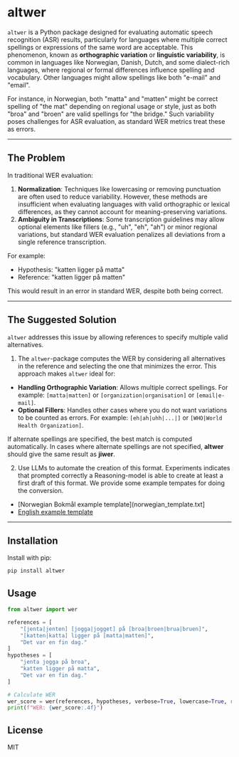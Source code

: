 # altwer

`altwer` is a Python package designed for evaluating automatic speech recognition (ASR) results, particularly for languages where multiple correct spellings or expressions of the same word are acceptable. This phenomenon, known as **orthographic variation** or **linguistic variability**, is common in languages like Norwegian, Danish, Dutch, and some dialect-rich languages, where regional or formal differences influence spelling and vocabulary. Other languages might allow spellings like both "e-mail" and "email".

For instance, in Norwegian, both "matta" and "matten" might be correct spelling of "the mat" depending on regional usage or style, just as both "broa" and "broen" are valid spellings for "the bridge." Such variability poses challenges for ASR evaluation, as standard WER metrics treat these as errors.

---

## The Problem

In traditional WER evaluation:
1. **Normalization**: Techniques like lowercasing or removing punctuation are often used to reduce variability. However, these methods are insufficient when evaluating languages with valid orthographic or lexical differences, as they cannot account for meaning-preserving variations.
2. **Ambiguity in Transcriptions**: Some transcription guidelines may allow optional elements like fillers (e.g., "uh", "eh", "ah") or minor regional variations, but standard WER evaluation penalizes all deviations from a single reference transcription.

For example:
- Hypothesis: "katten ligger på matta"
- Reference: "katten ligger på matten"

This would result in an error in standard WER, despite both being correct.

---

## The Suggested Solution

`altwer` addresses this issue by allowing references to specify multiple valid alternatives. 

1. The `altwer`-package computes the WER by considering all alternatives in the reference and selecting the one that minimizes the error. This approach makes `altwer` ideal for:
- **Handling Orthographic Variation**: Allows multiple correct spellings. For example: `[matta|matten]` or `[organization|organisation]` or `[email|e-mail]`.
- **Optional Fillers**: Handles other cases where you do not want variations to be counted as errors. For example: `[eh|ah|uhh|...|]` or `[WHO|World Health Organization]`.

If alternate spellings are specified, the best match is computed automatically. In cases where alternate spellings are not specified, **altwer** should give the same result as **jiwer**.

2. Use LLMs to automate the creation of this format. Experiments indicates that prompted correctly a Reasoning-model is able to create at least a first draft of this format. We provide some example tempates for doing the conversion.
- [Norwegian Bokmål example template](norwegian_template.txt]
- [English example template](english_template.txt)
  
---

## Installation

Install with pip:

```bash
pip install altwer
```

## Usage

```python
from altwer import wer

references = [
    "[jenta|jenten] [jogga|jogget] på [broa|broen|brua|bruen]",
    "[katten|katta] ligger på [matta|matten]",
    "Det var en fin dag."
]
hypotheses = [
    "jenta jogga på broa",
    "katten ligger på matta",
    "Det var en fin dag."
]

# Calculate WER
wer_score = wer(references, hypotheses, verbose=True, lowercase=True, remove_punctuation=True)
print(f"WER: {wer_score:.4f}")
```

## License

MIT
